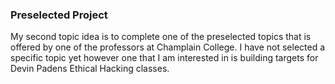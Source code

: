 ### Preselected Project
My second topic idea is to complete one of the preselected topics that is offered by one of the professors at Champlain College. I have not selected a specific topic 
yet however one that I am interested in is building targets for Devin Padens Ethical Hacking classes. 
